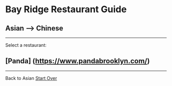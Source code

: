 # Bay Ridge Restaurant Guide
## Asian --> Chinese
---
Select a restaurant:
## [Panda] (https://www.pandabrooklyn.com/)
---
Back to Asian
[Start Over](../home.md)